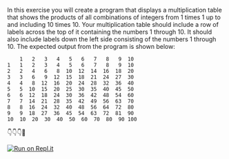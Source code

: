 In this exercise you will create a program that displays a multiplication table that shows the products of all combinations of integers from 1 times 1 up to and including 10 times 10. Your multiplication table should include a row of labels across the top of it containing the numbers 1 through 10. It should also include labels down the left side consisting of the numbers 1 through 10. The expected output from the program is shown below:



        1   2   3   4   5   6   7   8   9  10
    1   1   2   3   4   5   6   7   8   9  10
    2   2   4   6   8  10  12  14  16  18  20
    3   3   6   9  12  15  18  21  24  27  30
    4   4   8  12  16  20  24  28  32  36  40
    5   5  10  15  20  25  30  35  40  45  50
    6   6  12  18  24  30  36  42  48  54  60
    7   7  14  21  28  35  42  49  56  63  70
    8   8  16  24  32  40  48  56  64  72  80
    9   9  18  27  36  45  54  63  72  81  90
    10  10  20  30  40  50  60  70  80  90 100
    

👇👇👇🤙

[![Run on Repl.it](https://repl.it/badge/github/isennkubilay/Multiplication-Table)](https://repl.it/github/isennkubilay/Multiplication-Table)
